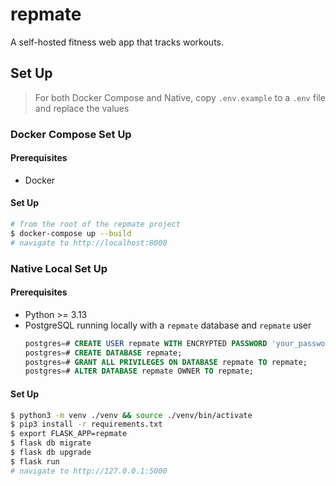 # repmate

A self-hosted fitness web app that tracks workouts.

## Set Up

> For both Docker Compose and Native, copy `.env.example` to a `.env` file and replace the values

### Docker Compose Set Up

#### Prerequisites

- Docker

#### Set Up

```sh
# from the root of the repmate project
$ docker-compose up --build
# navigate to http://localhost:8000
```

### Native Local Set Up

#### Prerequisites

- Python >= 3.13
- PostgreSQL running locally with a `repmate` database and `repmate` user
  ```sql
  postgres=# CREATE USER repmate WITH ENCRYPTED PASSWORD 'your_password';
  postgres=# CREATE DATABASE repmate;
  postgres=# GRANT ALL PRIVILEGES ON DATABASE repmate TO repmate;
  postgres=# ALTER DATABASE repmate OWNER TO repmate;
  ```

#### Set Up

```sh
$ python3 -m venv ./venv && source ./venv/bin/activate
$ pip3 install -r requirements.txt
$ export FLASK_APP=repmate
$ flask db migrate
$ flask db upgrade
$ flask run
# navigate to http://127.0.0.1:5000
```
